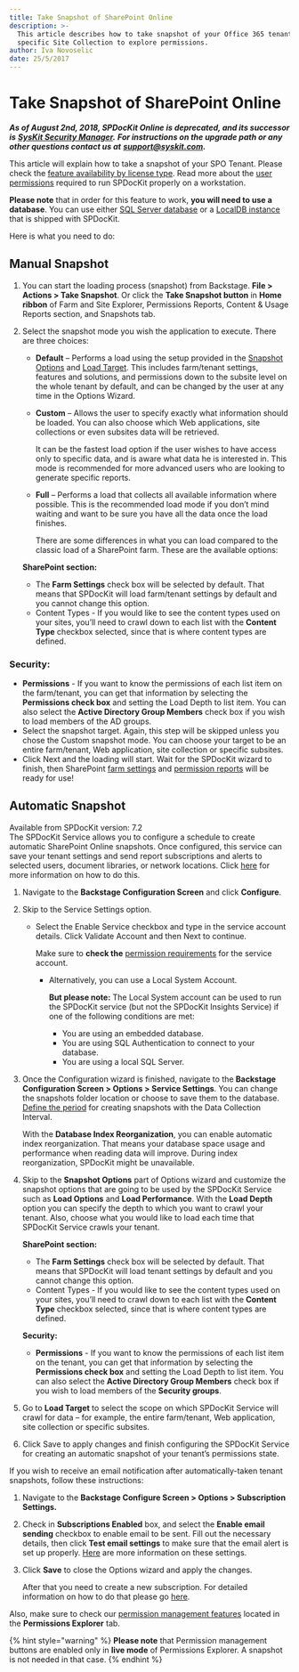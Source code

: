 ```yaml
---
title: Take Snapshot of SharePoint Online
description: >-
  This article describes how to take snapshot of your Office 365 tenant or a
  specific Site Collection to explore permissions.
author: Iva Novoselic
date: 25/5/2017
---
```


# Take Snapshot of SharePoint Online

_**As of August 2nd, 2018, SPDocKit Online is deprecated, and its successor is**_ [_**SysKit Security Manager**_](https://www.syskit.com/products/security-manager/)_**.**_ _**For instructions on the upgrade path or any other questions contact us at**_ [_**support@syskit.com**_](mailto:support@syskit.com)_**.**_

This article will explain how to take a snapshot of your SPO Tenant. Please check the [feature availability by license type](https://www.spdockit.com/orders/#online). Read more about the [user permissions](../requirements/sharepoint-online-user-permissions-requirements.md) required to run SPDocKit properly on a workstation.

**Please note** that in order for this feature to work, **you will need to use a database**. You can use either [SQL Server database](../configuration/configure-spdockit-database.md) or a [LocalDB instance](../configuration/configure-localdb.md) that is shipped with SPDocKit.

Here is what you need to do:

## Manual Snapshot

1. You can start the loading process \(snapshot\) from Backstage. **File &gt; Actions &gt; Take Snapshot**. Or click the **Take Snapshot button** in **Home ribbon** of Farm and Site Explorer, Permissions Reports, Content & Usage Reports section, and Snapshots tab.
2. Select the snapshot mode you wish the application to execute. There are three choices:

   * **Default** – Performs a load using the setup provided in the [Snapshot Options](../get-to-know-spdockit/backstage-screen/options-wizard.md) and [Load Target](../get-to-know-spdockit/backstage-screen/options-wizard.md). This includes farm/tenant settings, features and solutions, and permissions down to the subsite level on the whole tenant by default, and can be changed by the user at any time in the Options Wizard.
   * **Custom** – Allows the user to specify exactly what information should be loaded. You can also choose which Web applications, site collections or even subsites data will be retrieved.

     It can be the fastest load option if the user wishes to have access only to specific data, and is aware what data he is interested in. This mode is recommended for more advanced users who are looking to generate specific reports.

   * **Full** – Performs a load that collects all available information where possible. This is the recommended load mode if you don’t mind waiting and want to be sure you have all the data once the load finishes.

     There are some differences in what you can load compared to the classic load of a SharePoint farm. These are the available options:

   **SharePoint section:**

   * The **Farm Settings** check box will be selected by default. That means that SPDocKit will load farm/tenant settings by default and you cannot change this option. 
   * Content Types - If you would like to see the content types used on your sites, you’ll need to crawl down to each list with the **Content Type** checkbox selected, since that is where content types are defined.

### Security:

* **Permissions** - If you want to know the permissions of each list item on the farm/tenant, you can get that information by selecting the **Permissions check box** and setting the Load Depth to list item. You can also select the **Active Directory Group Members** check box if you wish to load members of the AD groups.
* Select the snapshot target. Again, this step will be skipped unless you chose the Custom snapshot mode. You can choose your target to be an entire farm/tenant, Web application, site collection or specific subsites.
* Click Next and the loading will start. Wait for the SPDocKit wizard to finish, then SharePoint [farm settings](../get-to-know-spdockit/farm-explorer-screen/farm-explorer-reports.md) and [permission reports](../get-to-know-spdockit/permissions-reports-screen.md) will be ready for use!

## Automatic Snapshot

Available from SPDocKit version: 7.2  
The SPDocKit Service allows you to configure a schedule to create automatic SharePoint Online snapshots. Once configured, this service can save your tenant settings and send report subscriptions and alerts to selected users, document libraries, or network locations. Click [here](../how-to/subscriptions-and-alerts/create-new-subscription.md) for more information on how to do this.

1. Navigate to the **Backstage Configuration Screen** and click **Configure**.
2. Skip to the Service Settings option.
   * Select the Enable Service checkbox and type in the service account details. Click Validate Account and then Next to continue.

     Make sure to **check the** [permission requirements](../requirements/sharepoint-online-user-permissions-requirements.md) for the service account.

     * Alternatively, you can use a Local System Account.

       **But please note:** The Local System account can be used to run the SPDocKit service \(but not the SPDocKit Insights Service\) if one of the following conditions are met:

       * You are using an embedded database.
       * You are using SQL Authentication to connect to your database.
       * You are using a local SQL Server.  
3. Once the Configuration wizard is finished, navigate to the **Backstage Configuration Screen &gt; Options &gt; Service Settings**. You can change the snapshots folder location or choose to save them to the database. [Define the period](../get-to-know-spdockit/backstage-screen/options-wizard.md) for creating snapshots with the Data Collection Interval.

   With the **Database Index Reorganization**, you can enable automatic index reorganization. That means your database space usage and performance when reading data will improve. During index reorganization, SPDocKit might be unavailable.

4. Skip to the **Snapshot Options** part of Options wizard and customize the snapshot options that are going to be used by the SPDocKit Service such as **Load Options** and **Load Performance**. With the **Load Depth** option you can specify the depth to which you want to crawl your tenant. Also, choose what you would like to load each time that SPDocKit Service crawls your tenant.

   **SharePoint section:**

   * The **Farm Settings** check box will be selected by default. That means that SPDocKit will load tenant settings by default and you cannot change this option. 
   * Content Types - If you would like to see the content types used on your sites, you’ll need to crawl down to each list with the **Content Type** checkbox selected, since that is where content types are defined.

   **Security:**

   * **Permissions** - If you want to know the permissions of each list item on the tenant, you can get that information by selecting the **Permissions check box** and setting the Load Depth to list item. You can also select the **Active Directory Group Members** check box if you wish to load members of the **Security groups**. 

5. Go to **Load Target** to select the scope on which SPDocKit Service will crawl for data – for example, the entire farm/tenant, Web application, site collection or specific subsites.
6. Click Save to apply changes and finish configuring the SPDocKit Service for creating an automatic snapshot of your tenant’s permissions state.

If you wish to receive an email notification after automatically-taken tenant snapshots, follow these instructions:

1. Navigate to the **Backstage Configure Screen &gt; Options &gt; Subscription Settings.**
2. Check in **Subscriptions Enabled** box, and select the **Enable email sending** checkbox to enable email to be sent. Fill out the necessary details, then click **Test email settings** to make sure that the email alert is set up properly. [Here](https://github.com/SysKitTeam/docs-spdockit/tree/3922706bedc5e157e3a4088643bb0db959ebafe0/get-to-know-spdockit/backstage-screen/options-wizard/README.md#subscription-settings) are more information on these settings.
3. Click **Save** to close the Options wizard and apply the changes.

   After that you need to create a new subscription. For detailed information on how to do that please go [here](../how-to/subscriptions-and-alerts/create-new-subscription.md).

Also, make sure to check our [permission management features](../permission-management/manage-permissions-ribbon-actions.md) located in the **Permissions Explorer** tab.

{% hint style="warning" %}
**Please note** that Permission management buttons are enabled only in **live mode** of Permissions Explorer. A snapshot is not needed in that case.
{% endhint %}

